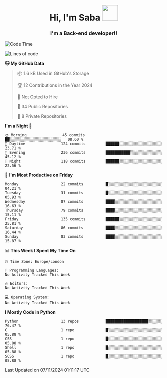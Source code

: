 <h1 align="center">Hi, I'm Saba <img src="https://media.giphy.com/media/EdB2g3VFDoKs57oe1w/giphy.gif" width="50"></h1>
<h3 align="center">I'm a Back-end developer!!</h3>

<!--START_SECTION:waka-->
![Code Time](http://img.shields.io/badge/Code%20Time-805%20hrs%207%20mins-blue)

![Lines of code](https://img.shields.io/badge/From%20Hello%20World%20I%27ve%20Written-94.8%20thousand%20lines%20of%20code-blue)

**🐱 My GitHub Data** 

> 📦 1.6 kB Used in GitHub's Storage 
 > 
> 🏆 12 Contributions in the Year 2024
 > 
> 🚫 Not Opted to Hire
 > 
> 📜 34 Public Repositories 
 > 
> 🔑 8 Private Repositories 
 > 
**I'm a Night 🦉** 

```text
🌞 Morning                45 commits          ██░░░░░░░░░░░░░░░░░░░░░░░   08.60 % 
🌆 Daytime                124 commits         ██████░░░░░░░░░░░░░░░░░░░   23.71 % 
🌃 Evening                236 commits         ███████████░░░░░░░░░░░░░░   45.12 % 
🌙 Night                  118 commits         ██████░░░░░░░░░░░░░░░░░░░   22.56 % 
```
📅 **I'm Most Productive on Friday** 

```text
Monday                   22 commits          █░░░░░░░░░░░░░░░░░░░░░░░░   04.21 % 
Tuesday                  31 commits          █░░░░░░░░░░░░░░░░░░░░░░░░   05.93 % 
Wednesday                87 commits          ████░░░░░░░░░░░░░░░░░░░░░   16.63 % 
Thursday                 79 commits          ████░░░░░░░░░░░░░░░░░░░░░   15.11 % 
Friday                   135 commits         ██████░░░░░░░░░░░░░░░░░░░   25.81 % 
Saturday                 86 commits          ████░░░░░░░░░░░░░░░░░░░░░   16.44 % 
Sunday                   83 commits          ████░░░░░░░░░░░░░░░░░░░░░   15.87 % 
```


📊 **This Week I Spent My Time On** 

```text
🕑︎ Time Zone: Europe/London

💬 Programming Languages: 
No Activity Tracked This Week

🔥 Editors: 
No Activity Tracked This Week

💻 Operating System: 
No Activity Tracked This Week
```

**I Mostly Code in Python** 

```text
Python                   13 repos            ███████████████████░░░░░░   76.47 % 
C                        1 repo              █░░░░░░░░░░░░░░░░░░░░░░░░   05.88 % 
CSS                      1 repo              █░░░░░░░░░░░░░░░░░░░░░░░░   05.88 % 
Shell                    1 repo              █░░░░░░░░░░░░░░░░░░░░░░░░   05.88 % 
SCSS                     1 repo              █░░░░░░░░░░░░░░░░░░░░░░░░   05.88 % 
```




 Last Updated on 07/11/2024 01:11:17 UTC
<!--END_SECTION:waka-->
